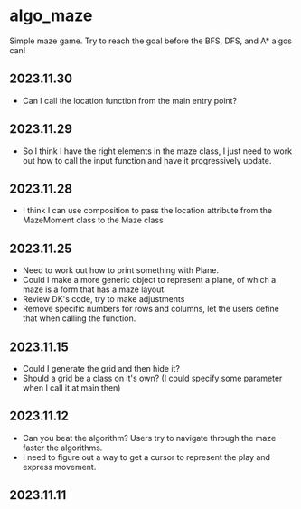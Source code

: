 # algo_maze
Simple maze game. Try to reach the goal before the BFS, DFS, and A* algos can!
## 2023.11.30

- Can I call the location function from the main entry point?

## 2023.11.29
- So I think I have the right elements in the maze class, I just need to work out how to call the input function and have it progressively update.

## 2023.11.28 

- I think I can use composition to pass the location attribute from the MazeMoment class to the Maze class

## 2023.11.25
- Need to work out how to print something with Plane.
- Could I make a more generic object to represent a plane, of which a maze is a form that has a maze layout.
- Review DK's code, try to make adjustments
- Remove specific numbers for rows and columns, let the users define that when calling the function.

## 2023.11.15

- Could I generate the grid and then hide it?
- Should a grid be a class on it's own? (I could specify some parameter when I call it at main then)

## 2023.11.12

- Can you beat the algorithm? Users try to navigate through the maze faster the algorithms.
- I need to figure out a way to get a cursor to represent the play and express movement.

## 2023.11.11

